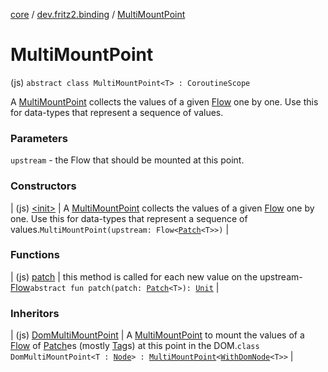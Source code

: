 [core](../../index.md) / [dev.fritz2.binding](../index.md) / [MultiMountPoint](./index.md)

# MultiMountPoint

(js) `abstract class MultiMountPoint<T> : CoroutineScope`

A [MultiMountPoint](./index.md) collects the values of a given [Flow](#) one by one. Use this for data-types that represent a sequence of values.

### Parameters

`upstream` - the Flow that should be mounted at this point.

### Constructors

| (js) [&lt;init&gt;](-init-.md) | A [MultiMountPoint](./index.md) collects the values of a given [Flow](#) one by one. Use this for data-types that represent a sequence of values.`MultiMountPoint(upstream: Flow<`[`Patch`](../-patch/index.md)`<T>>)` |

### Functions

| (js) [patch](patch.md) | this method is called for each new value on the upstream-[Flow](#)`abstract fun patch(patch: `[`Patch`](../-patch/index.md)`<T>): `[`Unit`](https://kotlinlang.org/api/latest/jvm/stdlib/kotlin/-unit/index.html) |

### Inheritors

| (js) [DomMultiMountPoint](../../dev.fritz2.dom/-dom-multi-mount-point/index.md) | A [MultiMountPoint](./index.md) to mount the values of a [Flow](#) of [Patch](../-patch/index.md)es (mostly [Tag](../../dev.fritz2.dom/-tag/index.md)s) at this point in the DOM.`class DomMultiMountPoint<T : `[`Node`](https://kotlinlang.org/api/latest/jvm/stdlib/org.w3c.dom/-node/index.html)`> : `[`MultiMountPoint`](./index.md)`<`[`WithDomNode`](../../dev.fritz2.dom/-with-dom-node/index.md)`<T>>` |

